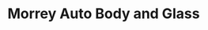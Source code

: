 ---
title: "Morrey Auto Body and Glass"
url: /burnaby/morrey-auto-body-and-glass/
shop: Autowerkstatt
---